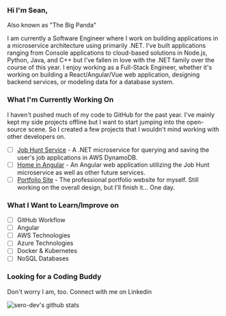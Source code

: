 ### Hi I'm Sean,
Also known as "The Big Panda"

I am currently a Software Engineer where I work on building applications in a microservice architecture using primarily .NET. I've built applications ranging from Console applications to cloud-based solutions in Node.js, Python, Java, and C++ but I've fallen in love with the .NET family over the course of this year. I enjoy working as a Full-Stack Engineer, whether it's working on building a React/Angular/Vue web application, designing backend services, or modeling data for a database system.

### What I'm Currently Working On
I haven't pushed much of my code to GitHub for the past year. I've mainly kept my side projects offline but I want to start jumping into the open-source scene. So I created a few projects that I wouldn't mind working with other developers on.
- [ ] [Job Hunt Service](https://github.com/sero-dev/JobHunt) - A .NET microservice for querying and saving the user's job applications in AWS DynamoDB.
- [ ] [Home in Angular](https://github.com/sero-dev/Home-Angular) - An Angular web application utilizing the Job Hunt microservice as well as other future services.
- [ ] [Portfolio Site](https://github.com/sero-dev/sero-dev.github.io) - The professional portfolio website for myself. Still working on the overall design, but I'll finish it... One day.

### What I Want to Learn/Improve on
- [ ] GitHub Workflow
- [ ] Angular
- [ ] AWS Technologies
- [ ] Azure Technologies
- [ ] Docker & Kubernetes
- [ ] NoSQL Databases

### Looking for a Coding Buddy
Don't worry I am, too. Connect with me on Linkedin

![sero-dev's github stats](https://github-readme-stats.vercel.app/api?username=sero-dev&show_icons=true&theme=prussian)
